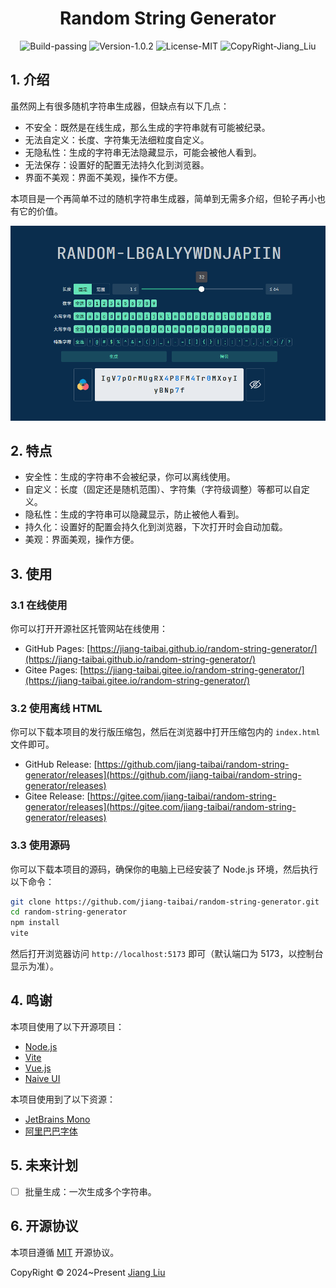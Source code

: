 # <div align="center">Random String Generator</div>

<div align="center">
  <img src="https://img.shields.io/badge/Build-passing-%2396C40F" alt="Build-passing"/>
  <img src="https://img.shields.io/badge/Version-1.0.2-%231081C1" alt="Version-1.0.2"/>
  <img src="https://img.shields.io/badge/License-MIT-%2396C40F" alt="License-MIT"/>
  <img src="https://img.shields.io/badge/CopyRight-Jiang_Liu-%2396C40F" alt="CopyRight-Jiang_Liu"/>
</div>

## 1. 介绍

虽然网上有很多随机字符串生成器，但缺点有以下几点：

- 不安全：既然是在线生成，那么生成的字符串就有可能被纪录。
- 无法自定义：长度、字符集无法细粒度自定义。
- 无隐私性：生成的字符串无法隐藏显示，可能会被他人看到。
- 无法保存：设置好的配置无法持久化到浏览器。
- 界面不美观：界面不美观，操作不方便。

本项目是一个再简单不过的随机字符串生成器，简单到无需多介绍，但轮子再小也有它的价值。

![Preview](./assets/img/preview.gif)

## 2. 特点

- 安全性：生成的字符串不会被纪录，你可以离线使用。
- 自定义：长度（固定还是随机范围）、字符集（字符级调整）等都可以自定义。
- 隐私性：生成的字符串可以隐藏显示，防止被他人看到。
- 持久化：设置好的配置会持久化到浏览器，下次打开时会自动加载。
- 美观：界面美观，操作方便。

## 3. 使用

### 3.1 在线使用

你可以打开开源社区托管网站在线使用：

- GitHub
  Pages: [https://jiang-taibai.github.io/random-string-generator/](https://jiang-taibai.github.io/random-string-generator/)
- Gitee
  Pages: [https://jiang-taibai.gitee.io/random-string-generator/](https://jiang-taibai.gitee.io/random-string-generator/)

### 3.2 使用离线 HTML

你可以下载本项目的发行版压缩包，然后在浏览器中打开压缩包内的 `index.html` 文件即可。

- GitHub
  Release: [https://github.com/jiang-taibai/random-string-generator/releases](https://github.com/jiang-taibai/random-string-generator/releases)
- Gitee
  Release: [https://gitee.com/jiang-taibai/random-string-generator/releases](https://gitee.com/jiang-taibai/random-string-generator/releases)

### 3.3 使用源码

你可以下载本项目的源码，确保你的电脑上已经安装了 Node.js 环境，然后执行以下命令：

```bash
git clone https://github.com/jiang-taibai/random-string-generator.git
cd random-string-generator
npm install
vite
```

然后打开浏览器访问 `http://localhost:5173` 即可（默认端口为 5173，以控制台显示为准）。

## 4. 鸣谢

本项目使用了以下开源项目：

- [Node.js](https://nodejs.org/)
- [Vite](https://vitejs.dev/)
- [Vue.js](https://vuejs.org/)
- [Naive UI](https://www.naiveui.com/)

本项目使用到了以下资源：

- [JetBrains Mono](https://github.com/JetBrains/JetBrainsMono)
- [阿⾥巴巴字体](https://www.alibabafonts.com/#/font)

## 5. 未来计划

- [ ] 批量生成：一次生成多个字符串。

## 6. 开源协议

本项目遵循 [MIT](https://opensource.org/licenses/MIT) 开源协议。

CopyRight © 2024~Present [Jiang Liu](https://coderjiang.com)